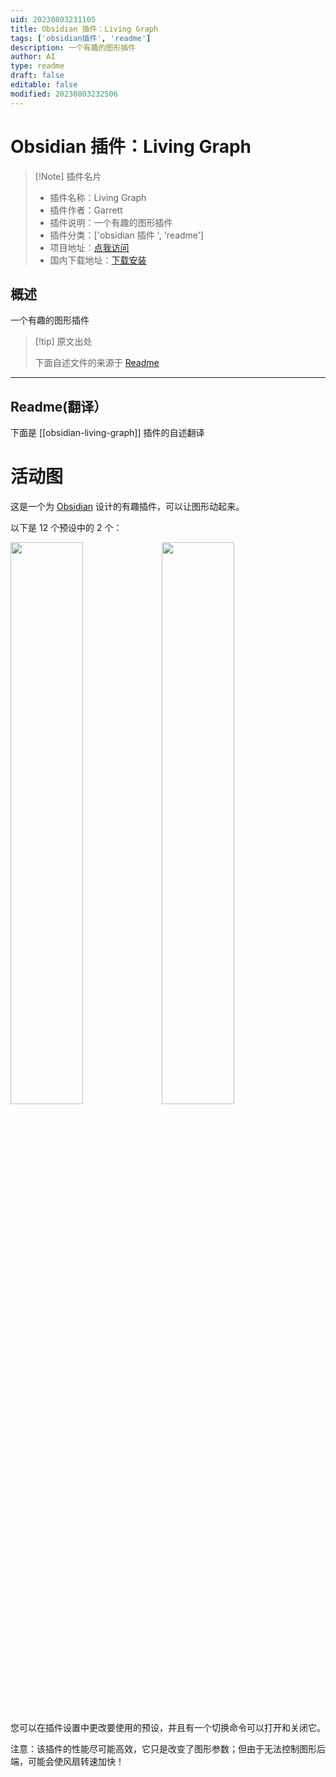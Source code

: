 ```yaml
---
uid: 20230803231105
title: Obsidian 插件：Living Graph
tags: ['obsidian插件', 'readme']
description: 一个有趣的图形插件
author: AI
type: readme
draft: false
editable: false
modified: 20230803232506
---
```


# Obsidian 插件：Living Graph

> [!Note] 插件名片
> - 插件名称：Living Graph
> - 插件作者：Garrett
> - 插件说明：一个有趣的图形插件
> - 插件分类：['obsidian 插件 ', 'readme']
> - 项目地址：[点我访问](https://github.com/geoffreysflaminglasersword/obsidian-living-graph)
> - 国内下载地址：[下载安装](https://pkmer.cn/products/plugin/pluginMarket/?obsidian-living-graph)

## 概述

一个有趣的图形插件

> [!tip] 原文出处
>
>下面自述文件的来源于 [Readme](https://ghproxy.net/https://raw.githubusercontent.com/geoffreysflaminglasersword/obsidian-living-graph/main/README.md)
>

---

## Readme(翻译）

下面是 [[obsidian-living-graph]] 插件的自述翻译

# 活动图

这是一个为 [Obsidian](https://obsidian.md/) 设计的有趣插件，可以让图形动起来。

以下是 12 个预设中的 2 个：

<img src="https://user-images.githubusercontent.com/31261158/156184886-9d47e51b-c8f5-4fdb-8dff-c318e50903c9.gif" width="48%" height="48%" max-height="450px" max-width="450px"/><img src="https://user-images.githubusercontent.com/31261158/155049546-dbdbc788-7170-40f8-9a8b-fafe53c24f82.gif" width="48%" height="48%" max-height="450px" max-width="450px"/>

您可以在插件设置中更改要使用的预设，并且有一个切换命令可以打开和关闭它。

注意：该插件的性能尽可能高效，它只是改变了图形参数；但由于无法控制图形后端，可能会使风扇转速加快！
